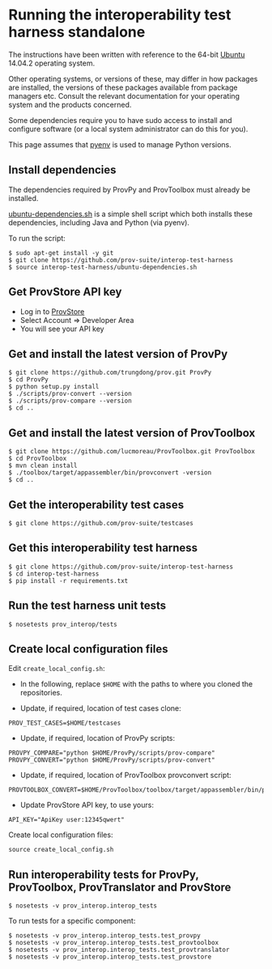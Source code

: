 # Running the interoperability test harness standalone

The instructions have been written with reference to the 64-bit [Ubuntu](http://www.ubuntu.com/) 14.04.2 operating system.

Other operating systems, or versions of these, may differ in how packages are installed, the versions of these packages available from package managers etc. Consult the relevant documentation for your operating system and the products concerned.

Some dependencies require you to have sudo access to install and configure software (or a local system administrator can do this for you).

This page assumes that [pyenv](https://github.com/yyuu/pyenv) is used to manage Python versions.

## Install dependencies

The dependencies required by ProvPy and ProvToolbox must already be installed.

[ubuntu-dependencies.sh](./ubuntu-dependencies.sh) is a simple shell script which both installs these dependencies, including Java and Python (via pyenv).

To run the script:

```
$ sudo apt-get install -y git
$ git clone https://github.com/prov-suite/interop-test-harness
$ source interop-test-harness/ubuntu-dependencies.sh 
```

## Get ProvStore API key

* Log in to [ProvStore](https://provenance.ecs.soton.ac.uk/store)
* Select Account => Developer Area
* You will see your API key

## Get and install the latest version of ProvPy

```
$ git clone https://github.com/trungdong/prov.git ProvPy
$ cd ProvPy
$ python setup.py install
$ ./scripts/prov-convert --version
$ ./scripts/prov-compare --version
$ cd ..
```

## Get and install the latest version of ProvToolbox

```
$ git clone https://github.com/lucmoreau/ProvToolbox.git ProvToolbox
$ cd ProvToolbox
$ mvn clean install
$ ./toolbox/target/appassembler/bin/provconvert -version
$ cd ..
```

## Get the interoperability test cases

```
$ git clone https://github.com/prov-suite/testcases
```

## Get this interoperability test harness

```
$ git clone https://github.com/prov-suite/interop-test-harness
$ cd interop-test-harness
$ pip install -r requirements.txt
```

## Run the test harness unit tests

```
$ nosetests prov_interop/tests
```

## Create local configuration files

Edit ``create_local_config.sh``:

* In the following, replace ``$HOME`` with the paths to where you cloned the repositories.

* Update, if required, location of test cases clone:

```
PROV_TEST_CASES=$HOME/testcases
```

* Update, if required, location of ProvPy scripts:

```
PROVPY_COMPARE="python $HOME/ProvPy/scripts/prov-compare"
PROVPY_CONVERT="python $HOME/ProvPy/scripts/prov-convert"
```

* Update, if required, location of ProvToolbox provconvert script:

```
PROVTOOLBOX_CONVERT=$HOME/ProvToolbox/toolbox/target/appassembler/bin/provconvert
```

* Update ProvStore API key, to use yours:

```
API_KEY="ApiKey user:12345qwert"
```

Create local configuration files:

```
source create_local_config.sh
```

## Run interoperability tests for ProvPy, ProvToolbox, ProvTranslator and ProvStore

```
$ nosetests -v prov_interop.interop_tests
```

To run tests for a specific component:

```
$ nosetests -v prov_interop.interop_tests.test_provpy
$ nosetests -v prov_interop.interop_tests.test_provtoolbox
$ nosetests -v prov_interop.interop_tests.test_provtranslator
$ nosetests -v prov_interop.interop_tests.test_provstore
```
